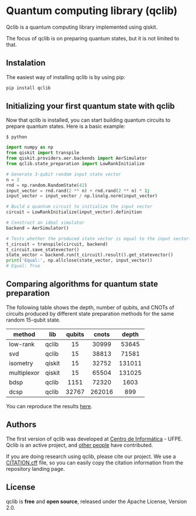 # Quantum computing library (qclib)
Qclib is a quantum computing library implemented using qiskit.

The focus of qclib is on preparing quantum states, but it is not limited to that.

## Instalation
The easiest way of installing qclib is by using pip:

```python
pip install qclib
``` 

## Initializing your first quantum state with qclib
Now that qclib is installed, you can start building quantum circuits to prepare quantum states. Here is a basic example:

```
$ python
```

```python
import numpy as np
from qiskit import transpile
from qiskit.providers.aer.backends import AerSimulator
from qclib.state_preparation import LowRankInitialize

# Generate 3-qubit random input state vector
n = 3
rnd = np.random.RandomState(42)
input_vector = rnd.rand(2 ** n) + rnd.rand(2 ** n) * 1j
input_vector = input_vector / np.linalg.norm(input_vector)

# Build a quantum circuit to initialize the input vector
circuit = LowRankInitialize(input_vector).definition

# Construct an ideal simulator
backend = AerSimulator()

# Tests whether the produced state vector is equal to the input vector.
t_circuit = transpile(circuit, backend)
t_circuit.save_statevector()
state_vector = backend.run(t_circuit).result().get_statevector()
print('Equal:', np.allclose(state_vector, input_vector))
# Equal: True
```

## Comparing algorithms for quantum state preparation
The following table shows the depth, number of qubits, and CNOTs of circuits produced by different state preparation methods for the same random 15-qubit state.

| method | lib | qubits | cnots | depth |
| --- | --- |:---:|:---:|:---:|
| low-rank | qclib | 15 | 30999 | 53645 |
| svd | qclib | 15 | 38813 | 71581 |
| isometry | qiskit | 15 | 32752 | 131011 |
| multiplexor | qiskit | 15 | 65504 | 131025 |
| bdsp | qclib | 1151 | 72320 | 1603 |
| dcsp | qclib | 32767 | 262016 | 899 |

You can reproduce the results [here](example/comparison.ipynb).

## Authors
The first version of qclib was developed at [Centro de Informática](https://portal.cin.ufpe.br) - UFPE.
Qclib is an active project, and [other people](https://github.com/qclib/qclib/graphs/contributors) have contributed.

If you are doing research using qclib, please cite our project.
We use a [CITATION.cff](https://citation-file-format.github.io/) file, so you can easily copy the citation information from the repository landing page.

## License
qclib is **free** and **open source**, released under the Apache License, Version 2.0.
